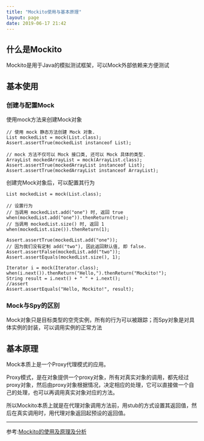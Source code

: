 ```yaml
---
title: "Mockito使用与基本原理"
layout: page
date: 2019-06-17 21:42
---
```


## 什么是Mockito

Mockito是用于Java的模拟测试框架，可以Mock外部依赖来方便测试

## 基本使用

### 创建与配置Mock

使用mock方法来创建Mock对象

```
// 使用 mock 静态方法创建 Mock 对象.
List mockedList = mock(List.class);
Assert.assertTrue(mockedList instanceof List);

// mock 方法不仅可以 Mock 接口类, 还可以 Mock 具体的类型.
ArrayList mockedArrayList = mock(ArrayList.class);
Assert.assertTrue(mockedArrayList instanceof List);
Assert.assertTrue(mockedArrayList instanceof ArrayList);
```

创建完Mock对象后，可以配置其行为

```
List mockedList = mock(List.class);

// 设置行为
// 当调用 mockedList.add("one") 时, 返回 true
when(mockedList.add("one")).thenReturn(true);
// 当调用 mockedList.size() 时, 返回 1
when(mockedList.size()).thenReturn(1);

Assert.assertTrue(mockedList.add("one"));
// 因为我们没有定制 add("two"), 因此返回默认值, 即 false.
Assert.assertFalse(mockedList.add("two"));
Assert.assertEquals(mockedList.size(), 1);

Iterator i = mock(Iterator.class);
when(i.next()).thenReturn("Hello,").thenReturn("Mockito!");
String result = i.next() + " " + i.next();
//assert
Assert.assertEquals("Hello, Mockito!", result);
```

### Mock与Spy的区别

Mock对象只是目标类型的空壳实例，所有的行为可以被跟踪；而Spy对象是对具体实例的封装，可以调用实例的正常方法

## 基本原理

Mock本质上是一个Proxy代理模式的应用。

Proxy模式，是在对象提供一个proxy对象，所有对真实对象的调用，都先经过proxy对象，然后由proxy对象根据情况，决定相应的处理，它可以直接做一个自己的处理，也可以再调用真实对象对应的方法。

所以Mockito本质上就是在代理对象调用方法前，用stub的方式设置其返回值，然后在真实调用时，用代理对象返回起预设的返回值。

---

参考:[Mockito的使用及原理及分析](https://zhuanlan.zhihu.com/p/28983008)
